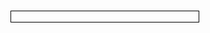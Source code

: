 <object data="https://drive.google.com/uc?export=view&id=1HAr75JK9waek7a1l4zyE1mE3W_NUFP22" type="application/pdf" width="700" height="800" style="border:1px solid black;">
    <embed src="https://drive.google.com/uc?export=view&id=1HAr75JK9waek7a1l4zyE1mE3W_NUFP22">
</object>

